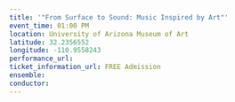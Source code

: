 ```yaml
---
title: '"From Surface to Sound: Music Inspired by Art"'
event_time: 01:00 PM
location: University of Arizona Museum of Art
latitude: 32.2356552
longitude: -110.9558243
performance_url: 
ticket_information_url: FREE Admission
ensemble: 
conductor: 
---
```

